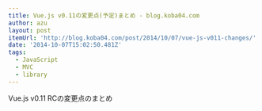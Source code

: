 ```yaml
---
title: Vue.js v0.11の変更点(予定)まとめ - blog.koba04.com
author: azu
layout: post
itemUrl: 'http://blog.koba04.com/post/2014/10/07/vue-js-v011-changes/'
date: '2014-10-07T15:02:50.481Z'
tags:
  - JavaScript
  - MVC
  - library
---
```

Vue.js v0.11 RCの変更点のまとめ
